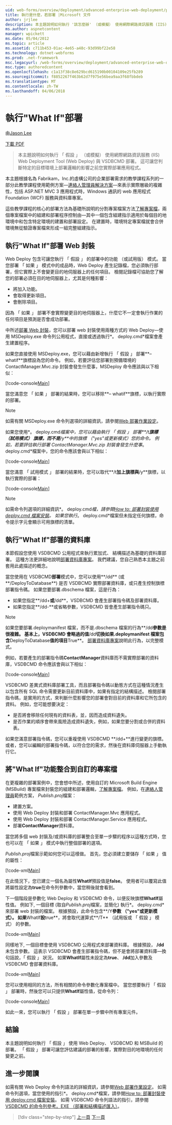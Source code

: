 ```yaml
---
uid: web-forms/overview/deployment/advanced-enterprise-web-deployment/performing-a-what-if-deployment
title: 執行是什麼，若部署 |Microsoft 文件
author: jrjlee
description: 本主題說明如何執行 '該怎麼辦' （或模擬） 使用網際網路資訊服務 (IIS) Web Deployment Tool (Web Deploy) 和 V 部署...
ms.author: aspnetcontent
manager: wpickett
ms.date: 05/04/2012
ms.topic: article
ms.assetid: c711b453-01ac-4e65-a48c-93d99bf22e58
ms.technology: dotnet-webforms
ms.prod: .net-framework
msc.legacyurl: /web-forms/overview/deployment/advanced-enterprise-web-deployment/performing-a-what-if-deployment
msc.type: authoredcontent
ms.openlocfilehash: c1a13f38c8e629bcd615190b00104109e25fb289
ms.sourcegitcommit: f8852267f463b62d7f975e56bea9aa3f68fbbdeb
ms.translationtype: MT
ms.contentlocale: zh-TW
ms.lasthandoff: 04/06/2018
---
```

<a name="performing-a-what-if-deployment"></a>執行"What If"部署
====================
由[Jason Lee](https://github.com/jrjlee)

[下載 PDF](https://msdnshared.blob.core.windows.net/media/MSDNBlogsFS/prod.evol.blogs.msdn.com/CommunityServer.Blogs.Components.WeblogFiles/00/00/00/63/56/8130.DeployingWebAppsInEnterpriseScenarios.pdf)

> 本主題說明如何執行 「 假設 」 （或模擬） 使用網際網路資訊服務 (IIS) Web Deployment Tool (Web Deploy) 與 VSDBCMD 部署。 這可讓您判斷特定的目標環境上部署邏輯的影響之前您實際部署應用程式。


本主題根據名為 Fabrikam，Inc.的虛構公司的企業部署需求的教學課程系列的一部分此教學課程使用範例方案&#x2014;[連絡人管理員解決方案](../web-deployment-in-the-enterprise/the-contact-manager-solution.md)&#x2014;來表示實際層級的複雜性，包括 ASP.NET MVC 3 應用程式時，Windows 通訊的 web 應用程式Foundation (WCF) 服務與資料庫專案。

這些教學課程的核心的部署方法為基礎所說明的分割專案檔案方法[了解專案檔](../web-deployment-in-the-enterprise/understanding-the-project-file.md)，兩個專案檔案中的組建和部署程序控制由&#x2014;其中一個包含組建指示適用於每個目的地環境中和包含特定環境的建置和部署設定。 在建置時，環境特定專案檔就會合併環境無從驗證專案檔來形成一組完整組建指示。

## <a name="performing-a-what-if-deployment-for-web-packages"></a>執行"What If"部署 Web 封裝

Web Deploy 包含可讓您執行 「 假設 」 的部署中的功能 （或試用版） 模式。 當您部署 「 如果 」 模式中的成品時，Web Deploy 產生記錄檔，您必須執行部署，但它實際上不會變更目的地伺服器上的任何項目。 檢閱記錄檔可協助您了解您的部署必須在目的地伺服器上，尤其是何種影響：

- 將加入功能。
- 會取得更新項目。
- 會刪除項目。

因為 「 如果 」 部署不會實際變更目的地伺服器上，什麼它不一定會執行作業的任何項目是預測是否會成功部署。

中所述[部署 Web 封裝](../web-deployment-in-the-enterprise/deploying-web-packages.md)，您可以部署 web 封裝使用兩種方式的 Web Deploy&#x2014;使用 MSDeploy.exe 命令列公用程式，直接或透過執行*。 deploy.cmd*檔案會產生建置程序。

如果您直接使用 MSDeploy.exe，您可以藉由新增執行 「 假設 」 部署**– whatif**旗標設為您的命令。 例如，若要評估您部署到預備環境的 ContactManager.Mvc.zip 封裝會發生什麼事，MSDeploy 命令應該與以下相似：


[!code-console[Main](performing-a-what-if-deployment/samples/sample1.cmd)]


當您滿意您 「 如果 」 部署的結果時，您可以移除**– whatif**旗標，以執行實際的部署。

> [!NOTE]
> 如需有關 MSDeploy.exe 命令列選項的詳細資訊，請參閱[Web 部署作業設定](https://technet.microsoft.com/library/dd569089(WS.10).aspx)。


如果您使用*。 deploy.cmd*檔案中，您可以藉由執行 「 假設 」 部署**/t**旗標 （試用模式） 旗標，而不是**/y**中的旗標 （"yes"或更新模式）您的命令。 例如，若要評估執行部署 ContactManager.Mvc.zip 封裝會發生什麼事*。 deploy.cmd*檔案中，您的命令應該會與以下相似：


[!code-console[Main](performing-a-what-if-deployment/samples/sample2.cmd)]


當您滿意 「 試用模式 」 部署的結果時，您可以取代**/t**加上旗標與**/y**旗標，以執行實際的部署：


[!code-console[Main](performing-a-what-if-deployment/samples/sample3.cmd)]


> [!NOTE]
> 如需命令列選項的詳細資訊*。 deploy.cmd*檔，請參閱[How to: 部署封裝使用 deploy.cmd 檔案安裝](https://msdn.microsoft.com/library/ff356104.aspx)。 如果您執行*。 deploy.cmd*檔案但未指定任何旗標，命令提示字元會顯示可用旗標的清單。


## <a name="performing-a-what-if-deployment-for-databases"></a>執行"What If"部署的資料庫

本節假設您使用 VSDBCMD 公用程式來執行累加式、 結構描述為基礎的資料庫部署。 這種方法更詳細地說明[部署資料庫專案](../web-deployment-in-the-enterprise/deploying-database-projects.md)。 我們建議，您自己熟悉本主題之前套用此處描述的概念。

當您使用在 VSDBCMD**部署**模式中，您可以使用**/dd** (或**/DeployToDatabase**) 是否 VSDBCMD 實際部署資料庫，或只產生控制旗標部署指令碼。 如果您要部署.dbschema 檔案，這是行為：

- 如果您指定**/dd+**或**/dd**，VSDBCMD 會產生部署指令碼及部署資料庫。
- 如果您指定**/dd-**或省略參數，VSDBCMD 皆會產生部署指令碼只。

> [!NOTE]
> 如果您要部署.deploymanifest 檔案，而不是.dbschema 檔案的行為**/dd**參數是很複雜。 基本上，VSDBCMD 會略過的值**/dd**切換如果.deploymanifest 檔案包含**DeployToDatabase**值的項目**True**。 [部署資料庫專案](../web-deployment-in-the-enterprise/deploying-database-projects.md)說明此行為，以完整模式。


例如，若要產生的部署指令碼**ContactManager**資料庫而不需實際部署的資料庫，VSDBCMD 命令應該會與以下相似：


[!code-console[Main](performing-a-what-if-deployment/samples/sample4.cmd)]


VSDBCMD 差異式資料庫部署工具，而且部署指令碼以動態方式在這種情況產生以包含所有 SQL 命令需要更新目前資料庫中，如果有指定的結構描述。 檢閱部署指令碼，是實用的方式，來判斷什麼影響您的部署會對目前的資料庫和它所包含的資料。 例如，您可能想要決定：

- 是否將會移除任何現有的資料表，並，因而造成資料遺失。
- 是否作業的順序會帶來風險造成資料遺失，例如，如果您要分割或合併的資料表。

如果您滿意部署指令碼，您可以重複使用 VSDBCMD **/dd+**進行變更的旗標。 或者，您可以編輯的部署指令碼，以符合您的需求，然後在資料庫伺服器上手動執行它。

## <a name="integrating-what-if-functionality-into-custom-project-files"></a>將"What If"功能整合到自訂的專案檔

在更複雜的部署案例中，您會想中所述，使用自訂的 Microsoft Build Engine (MSBuild) 專案檔來封裝您的組建和部署邏輯，[了解專案檔](../web-deployment-in-the-enterprise/understanding-the-project-file.md)。 例如，在[連絡人管理員](../web-deployment-in-the-enterprise/the-contact-manager-solution.md)範例方案， *Publish.proj*檔案：

- 建置方案。
- 使用 Web Deploy 封裝和部署 ContactManager.Mvc 應用程式。
- 使用 Web Deploy 封裝和部署 ContactManager.Service 應用程式。
- 部署**ContactManager**資料庫。

當您將多個 web 封裝及/或資料庫的部署整合至單一步驟的程序以這種方式時，您也可以在 「 如果 」 模式中執行整個部署的選項。

*Publish.proj*檔案示範如何您可以這樣做。 首先，您必須建立要儲存 「 如果 」 值的屬性：


[!code-xml[Main](performing-a-what-if-deployment/samples/sample5.xml)]


在此情況下，您已建立一個名為屬性**WhatIf**預設值是**false**。 使用者可以覆寫此值將屬性設定為**true**在命令列參數中，當您稍後就會看到。

下一個階段是參數化 Web Deploy 和 VSDBCMD 命令，以便反映旗標**WhatIf**屬性值。 例如下, 一個目標 (取自*Publish.proj*檔案，並簡化) 執行*。 deploy.cmd*來部署 web 封裝的檔案。 根據預設，此命令包含**/Y**參數 （"yes"或更新模式）。 如果**WhatIf**設**true**，將會取代運算式**/T** （試用版或 「 假設 」 模式） 的參數。


[!code-xml[Main](performing-a-what-if-deployment/samples/sample6.xml)]


同樣地下, 一個目標會使用 VSDBCMD 公用程式來部署資料庫。 根據預設， **/dd**未包含參數。 這表示 VSDBCMD 會產生部署指令碼，但不是會將部署資料庫&#x2014;換句話說，「 假設 」 狀況。 如果**WhatIf**屬性未設定為**true**、 **/dd**加入參數及 VSDBCMD 會部署資料庫。


[!code-xml[Main](performing-a-what-if-deployment/samples/sample7.xml)]


您可以使用相同的方法，所有相關的命令參數化專案檔中。 當您想要執行 「 假設 」 部署時，然後您可以只提供**WhatIf**屬性值，從命令列：


[!code-console[Main](performing-a-what-if-deployment/samples/sample8.cmd)]


如此一來，您可以執行 「 假設 」 部署在單一步驟中所有專案元件。

## <a name="conclusion"></a>結論

本主題說明如何執行 「 假設 」 使用 Web Deploy、 VSDBCMD 和 MSBuild 的部署。 「 假設 」 部署可讓您評估建議的部署的影響，實際對目的地環境的任何變更之前。

## <a name="further-reading"></a>進一步閱讀

如需有關 Web Deploy 命令列語法的詳細資訊，請參閱[Web 部署作業設定](https://technet.microsoft.com/library/dd569089(WS.10).aspx)。 如需命令列選項，當您使用的指引*。 deploy.cmd*檔案，請參閱[How to: 部署封裝使用 deploy.cmd 檔案安裝](https://msdn.microsoft.com/library/ff356104.aspx)。 如需 VSDBCMD 命令列語法的指引，請參閱[VSDBCMD 的命令列參考。EXE （部署和結構描述匯入）](https://msdn.microsoft.com/library/dd193283.aspx)。

> [!div class="step-by-step"]
> [上一頁](advanced-enterprise-web-deployment.md)
> [下一頁](customizing-database-deployments-for-multiple-environments.md)

